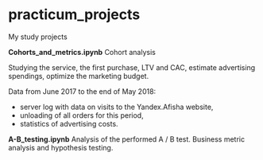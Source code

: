# practicum_projects
My study projects

**Cohorts_and_metrics.ipynb**
Cohort analysis

Studying the service, the first purchase, LTV and CAC, estimate advertising spendings, optimize the marketing budget.

Data from June 2017 to the end of May 2018:
- server log with data on visits to the Yandex.Afisha website,
- unloading of all orders for this period,
- statistics of advertising costs.


**A-B_testing.ipynb**
Analysis of the performed A / B test. Business metric analysis and hypothesis testing.
